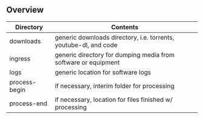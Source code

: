 ## Overview

| Directory | Contents                                                     |
| ---------- | ------------------------------------------------------------ |
| downloads | generic downloads directory, i.e. torrents, youtube-dl, and code |
| ingress | generic directory for dumping media from software or equipment |
| logs | generic location for software logs |
| process-begin | if necessary, interim folder for processing |
| process-end | if necessary, location for files finished w/ processing |
